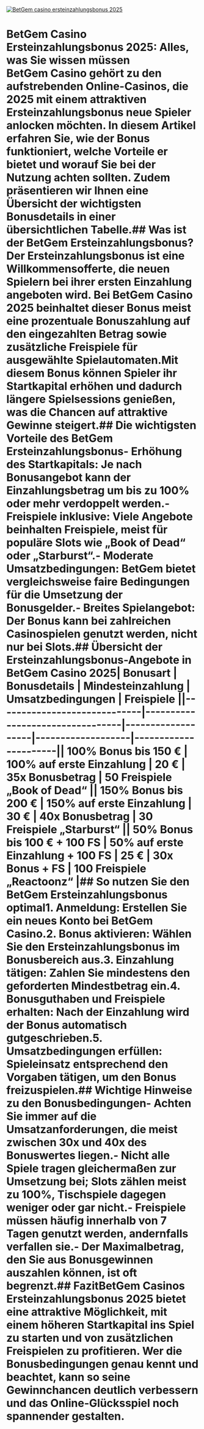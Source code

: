 [![BetGem casino ersteinzahlungsbonus 2025](https://123-caf.pages.dev/gitsignup.png)](https://vrmoo.ru/Bt82HjjY)

# BetGem Casino Ersteinzahlungsbonus 2025: Alles, was Sie wissen müssen<br>BetGem Casino gehört zu den aufstrebenden Online-Casinos, die 2025 mit einem attraktiven Ersteinzahlungsbonus neue Spieler anlocken möchten. In diesem Artikel erfahren Sie, wie der Bonus funktioniert, welche Vorteile er bietet und worauf Sie bei der Nutzung achten sollten. Zudem präsentieren wir Ihnen eine Übersicht der wichtigsten Bonusdetails in einer übersichtlichen Tabelle.## Was ist der BetGem Ersteinzahlungsbonus?Der Ersteinzahlungsbonus ist eine Willkommensofferte, die neuen Spielern bei ihrer ersten Einzahlung angeboten wird. Bei BetGem Casino 2025 beinhaltet dieser Bonus meist eine prozentuale Bonuszahlung auf den eingezahlten Betrag sowie zusätzliche Freispiele für ausgewählte Spielautomaten.Mit diesem Bonus können Spieler ihr Startkapital erhöhen und dadurch längere Spielsessions genießen, was die Chancen auf attraktive Gewinne steigert.## Die wichtigsten Vorteile des BetGem Ersteinzahlungsbonus- **Erhöhung des Startkapitals:** Je nach Bonusangebot kann der Einzahlungsbetrag um bis zu 100% oder mehr verdoppelt werden.- **Freispiele inklusive:** Viele Angebote beinhalten Freispiele, meist für populäre Slots wie „Book of Dead“ oder „Starburst“.- **Moderate Umsatzbedingungen:** BetGem bietet vergleichsweise faire Bedingungen für die Umsetzung der Bonusgelder.- **Breites Spielangebot:** Der Bonus kann bei zahlreichen Casinospielen genutzt werden, nicht nur bei Slots.## Übersicht der Ersteinzahlungsbonus-Angebote in BetGem Casino 2025| Bonusart                    | Bonusdetails                      | Mindesteinzahlung | Umsatzbedingungen | Freispiele           ||-----------------------------|---------------------------------|-------------------|-------------------|----------------------|| 100% Bonus bis 150 €         | 100% auf erste Einzahlung        | 20 €              | 35x Bonusbetrag   | 50 Freispiele „Book of Dead“ || 150% Bonus bis 200 €         | 150% auf erste Einzahlung        | 30 €              | 40x Bonusbetrag   | 30 Freispiele „Starburst“     || 50% Bonus bis 100 € + 100 FS | 50% auf erste Einzahlung + 100 FS | 25 €              | 30x Bonus + FS    | 100 Freispiele „Reactoonz“    |## So nutzen Sie den BetGem Ersteinzahlungsbonus optimal1. **Anmeldung:** Erstellen Sie ein neues Konto bei BetGem Casino.2. **Bonus aktivieren:** Wählen Sie den Ersteinzahlungsbonus im Bonusbereich aus.3. **Einzahlung tätigen:** Zahlen Sie mindestens den geforderten Mindestbetrag ein.4. **Bonusguthaben und Freispiele erhalten:** Nach der Einzahlung wird der Bonus automatisch gutgeschrieben.5. **Umsatzbedingungen erfüllen:** Spieleinsatz entsprechend den Vorgaben tätigen, um den Bonus freizuspielen.## Wichtige Hinweise zu den Bonusbedingungen- Achten Sie immer auf die Umsatzanforderungen, die meist zwischen 30x und 40x des Bonuswertes liegen.- Nicht alle Spiele tragen gleichermaßen zur Umsetzung bei; Slots zählen meist zu 100%, Tischspiele dagegen weniger oder gar nicht.- Freispiele müssen häufig innerhalb von 7 Tagen genutzt werden, andernfalls verfallen sie.- Der Maximalbetrag, den Sie aus Bonusgewinnen auszahlen können, ist oft begrenzt.## FazitBetGem Casinos Ersteinzahlungsbonus 2025 bietet eine attraktive Möglichkeit, mit einem höheren Startkapital ins Spiel zu starten und von zusätzlichen Freispielen zu profitieren. Wer die Bonusbedingungen genau kennt und beachtet, kann so seine Gewinnchancen deutlich verbessern und das Online-Glücksspiel noch spannender gestalten.
